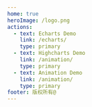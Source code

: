 ```yaml
---
home: true
heroImage: /logo.png
actions:
  - text: Echarts Demo
    link: /echarts/
    type: primary
  - text: Highcharts Demo
    link: /animation/
    type: primary
  - text: Animation Demo
    link: /animation/
    type: primary
footer: 版权所有@
---
```

